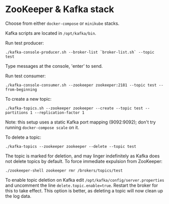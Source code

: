 ZooKeeper & Kafka stack
===
Choose from either `docker-compose` or `minikube` stacks.

Kafka scripts are located in `/opt/kafka/bin`.

Run test producer:

    ./kafka-console-producer.sh --broker-list `broker-list.sh` --topic test

Type messages at the console, 'enter' to send.

Run test consumer:

    ./kafka-console-consumer.sh --zookeeper zookeeper:2181 --topic test --from-beginning

To create a new topic:

    ./kafka-topics.sh --zookeeper zookeeper --create --topic test --partitions 1 --replication-factor 1

Note: this setup uses a static Kafka port mapping (9092:9092); don't try running `docker-compose scale` on it.

To delete a topic:

    ./kafka-topics --zookeeper zookeeper --delete --topic test

The topic is marked for deletion, and may linger indefinitely as Kafka does not delete topics by default. To force immediate expulsion from ZooKeeper:

    ./zookeeper-shell zookeeper rmr /brokers/topics/test

To enable topic deletion on Kafka edit `/opt/kafka/config/server.properties` and uncomment the line `delete.topic.enable=true`. Restart the broker for this to take effect. This option is better, as deleting a topic will now clean up the log data.